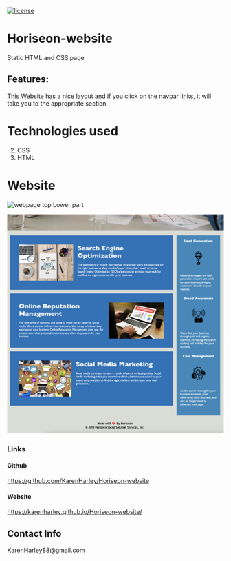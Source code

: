 [![license](https://img.shields.io/github/license/DAVFoundation/captain-n3m0.svg?style=flat-square)](https://github.com/DAVFoundation/captain-n3m0/blob/master/LICENSE)

# Horiseon-website

Static HTML and CSS page

## Features:

This Website has a nice layout and if you click on the navbar links, it will take you to the appropriate section.

# Technologies used

2. CSS
3. HTML

# Website

![webpage top](./pics/pic1.png)
Lower part

![webpage bottom](./pics/pic2.png)

### Links

#### Github

https://github.com/KarenHarley/Horiseon-website

#### Website

https://karenharley.github.io/Horiseon-website/

## Contact Info 

KarenHarley88@gmail.com
